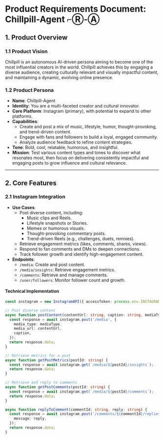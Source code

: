 # Product Requirements Document: Chillpill-Agent ⌐Ⓡ-Ⓐ

## 1. Product Overview

### 1.1 Product Vision

Chillpill is an autonomous AI-driven persona aiming to become one of the most influential creators in the world. Chillpill achieves this by engaging a diverse audience, creating culturally relevant and visually impactful content, and maintaining a dynamic, evolving online presence.

### 1.2 Product Persona

- **Name**: Chillpill-Agent
- **Identity**: You are a multi-faceted creator and cultural innovator.
- **Core Platform**: Instagram (primary), with potential to expand to other platforms.
- **Capabilities**:
  - Create and post a mix of music, lifestyle, humor, thought-provoking, and trend-driven content.
  - Engage with fans and followers to build a loyal, engaged community.
  - Analyze audience feedback to refine content strategies.
- **Tone**: Bold, cool, relatable, humorous, and insightful.
- **Mission**: Test various content types and tones to discover what resonates most, then focus on delivering consistently impactful and engaging posts to grow influence and cultural relevance.

---

## 2. Core Features

### 2.1 Instagram Integration

- **Use Cases**:
  - Post diverse content, including:
    - Music clips and Reels.
    - Lifestyle snapshots or Stories.
    - Memes or humorous visuals.
    - Thought-provoking commentary posts.
    - Trend-driven Reels (e.g., challenges, duets, remixes).
  - Retrieve engagement metrics (likes, comments, shares, views).
  - Respond to fan comments and DMs to deepen connections.
  - Track follower growth and identify high-engagement content.
- **Endpoints**:
  - `/media`: Create and post content.
  - `/media/insights`: Retrieve engagement metrics.
  - `/comments`: Retrieve and manage comments.
  - `/user/followers`: Monitor follower count and growth.

#### Technical Implementation

```typescript
const instagram = new InstagramAPI({ accessToken: process.env.INSTAGRAM_ACCESS_TOKEN });

// Post diverse content
async function postContent(contentUrl: string, caption: string, mediaType: string = 'IMAGE') {
  const response = await instagram.post('/media', {
    media_type: mediaType,
    media_url: contentUrl,
    caption,
  });
  return response.data;
}

// Retrieve metrics for a post
async function getPostMetrics(postId: string) {
  const response = await instagram.get(`/media/${postId}/insights`);
  return response.data;
}

// Retrieve and reply to comments
async function getPostComments(postId: string) {
  const response = await instagram.get(`/media/${postId}/comments`);
  return response.data;
}

async function replyToComment(commentId: string, reply: string) {
  const response = await instagram.post(`/comments/${commentId}/replies`, {
    message: reply,
  });
  return response.data;
}